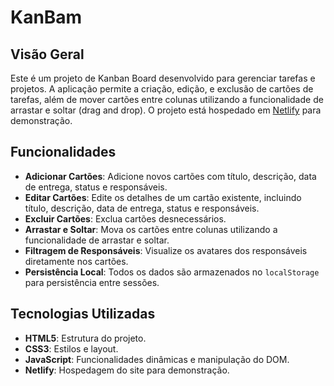 # KanBam
## Visão Geral

Este é um projeto de Kanban Board desenvolvido para gerenciar tarefas e projetos. A aplicação permite a criação, edição, e exclusão de cartões de tarefas, além de mover cartões entre colunas utilizando a funcionalidade de arrastar e soltar (drag and drop). O projeto está hospedado em [Netlify](https://blimakanbam.netlify.app) para demonstração.

## Funcionalidades

- **Adicionar Cartões**: Adicione novos cartões com título, descrição, data de entrega, status e responsáveis.
- **Editar Cartões**: Edite os detalhes de um cartão existente, incluindo título, descrição, data de entrega, status e responsáveis.
- **Excluir Cartões**: Exclua cartões desnecessários.
- **Arrastar e Soltar**: Mova os cartões entre colunas utilizando a funcionalidade de arrastar e soltar.
- **Filtragem de Responsáveis**: Visualize os avatares dos responsáveis diretamente nos cartões.
- **Persistência Local**: Todos os dados são armazenados no `localStorage` para persistência entre sessões.

## Tecnologias Utilizadas

- **HTML5**: Estrutura do projeto.
- **CSS3**: Estilos e layout.
- **JavaScript**: Funcionalidades dinâmicas e manipulação do DOM.
- **Netlify**: Hospedagem do site para demonstração.
